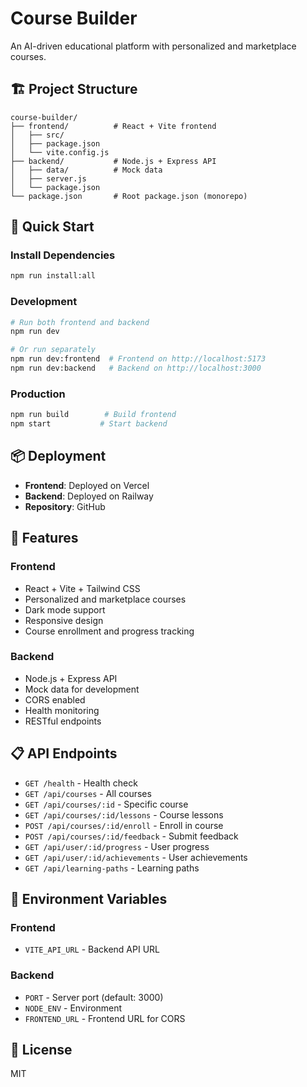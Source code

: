 # Course Builder

An AI-driven educational platform with personalized and marketplace courses.

## 🏗️ Project Structure

```
course-builder/
├── frontend/          # React + Vite frontend
│   ├── src/
│   ├── package.json
│   └── vite.config.js
├── backend/           # Node.js + Express API
│   ├── data/          # Mock data
│   ├── server.js
│   └── package.json
└── package.json       # Root package.json (monorepo)
```

## 🚀 Quick Start

### Install Dependencies
```bash
npm run install:all
```

### Development
```bash
# Run both frontend and backend
npm run dev

# Or run separately
npm run dev:frontend  # Frontend on http://localhost:5173
npm run dev:backend   # Backend on http://localhost:3000
```

### Production
```bash
npm run build        # Build frontend
npm start           # Start backend
```

## 📦 Deployment

- **Frontend**: Deployed on Vercel
- **Backend**: Deployed on Railway
- **Repository**: GitHub

## 🎯 Features

### Frontend
- React + Vite + Tailwind CSS
- Personalized and marketplace courses
- Dark mode support
- Responsive design
- Course enrollment and progress tracking

### Backend
- Node.js + Express API
- Mock data for development
- CORS enabled
- Health monitoring
- RESTful endpoints

## 📋 API Endpoints

- `GET /health` - Health check
- `GET /api/courses` - All courses
- `GET /api/courses/:id` - Specific course
- `GET /api/courses/:id/lessons` - Course lessons
- `POST /api/courses/:id/enroll` - Enroll in course
- `POST /api/courses/:id/feedback` - Submit feedback
- `GET /api/user/:id/progress` - User progress
- `GET /api/user/:id/achievements` - User achievements
- `GET /api/learning-paths` - Learning paths

## 🔧 Environment Variables

### Frontend
- `VITE_API_URL` - Backend API URL

### Backend
- `PORT` - Server port (default: 3000)
- `NODE_ENV` - Environment
- `FRONTEND_URL` - Frontend URL for CORS

## 📝 License

MIT



